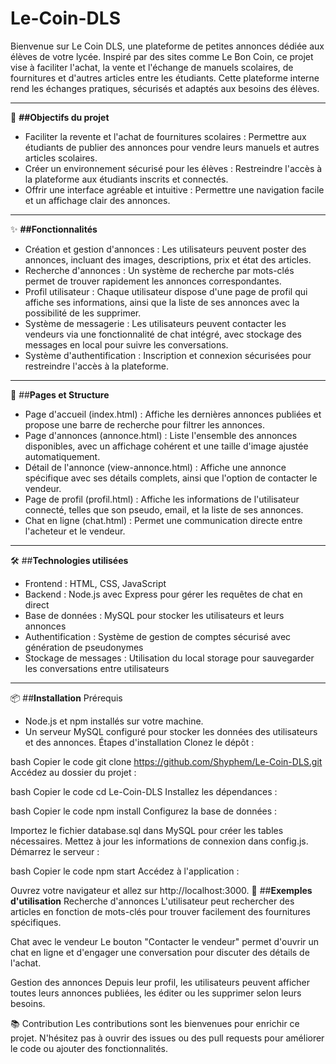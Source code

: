 # **Le-Coin-DLS**

Bienvenue sur Le Coin DLS, une plateforme de petites annonces dédiée aux élèves de votre lycée. Inspiré par des sites comme Le Bon Coin, ce projet vise à faciliter l'achat, la vente et l'échange de manuels scolaires, de fournitures et d'autres articles entre les étudiants. Cette plateforme interne rend les échanges pratiques, sécurisés et adaptés aux besoins des élèves.

___
📌 **##Objectifs du projet**
* Faciliter la revente et l'achat de fournitures scolaires : Permettre aux étudiants de publier des annonces pour vendre leurs manuels et autres articles scolaires.
* Créer un environnement sécurisé pour les élèves : Restreindre l'accès à la plateforme aux étudiants inscrits et connectés.
* Offrir une interface agréable et intuitive : Permettre une navigation facile et un affichage clair des annonces.

___
✨ **##Fonctionnalités**
* Création et gestion d'annonces : Les utilisateurs peuvent poster des annonces, incluant des images, descriptions, prix et état des articles.
* Recherche d'annonces : Un système de recherche par mots-clés permet de trouver rapidement les annonces correspondantes.
* Profil utilisateur : Chaque utilisateur dispose d'une page de profil qui affiche ses informations, ainsi que la liste de ses annonces avec la possibilité de les supprimer.
* Système de messagerie : Les utilisateurs peuvent contacter les vendeurs via une fonctionnalité de chat intégré, avec stockage des messages en local pour suivre les conversations.
* Système d'authentification : Inscription et connexion sécurisées pour restreindre l'accès à la plateforme.

___
📄 ##**Pages et Structure**
* Page d'accueil (index.html) : Affiche les dernières annonces publiées et propose une barre de recherche pour filtrer les annonces.
* Page d'annonces (annonce.html) : Liste l'ensemble des annonces disponibles, avec un affichage cohérent et une taille d'image ajustée automatiquement.
* Détail de l'annonce (view-annonce.html) : Affiche une annonce spécifique avec ses détails complets, ainsi que l'option de contacter le vendeur.
* Page de profil (profil.html) : Affiche les informations de l'utilisateur connecté, telles que son pseudo, email, et la liste de ses annonces.
* Chat en ligne (chat.html) : Permet une communication directe entre l'acheteur et le vendeur.

___
🛠️ ##**Technologies utilisées**
* Frontend : HTML, CSS, JavaScript
* Backend : Node.js avec Express pour gérer les requêtes de chat en direct
* Base de données : MySQL pour stocker les utilisateurs et leurs annonces
* Authentification : Système de gestion de comptes sécurisé avec génération de pseudonymes
* Stockage de messages : Utilisation du local storage pour sauvegarder les conversations entre utilisateurs

___
📦 ##**Installation**
Prérequis
* Node.js et npm installés sur votre machine.
* Un serveur MySQL configuré pour stocker les données des utilisateurs et des annonces.
Étapes d'installation
Clonez le dépôt :

bash
Copier le code
git clone https://github.com/Shyphem/Le-Coin-DLS.git
Accédez au dossier du projet :

bash
Copier le code
cd Le-Coin-DLS
Installez les dépendances :

bash
Copier le code
npm install
Configurez la base de données :

Importez le fichier database.sql dans MySQL pour créer les tables nécessaires.
Mettez à jour les informations de connexion dans config.js.
Démarrez le serveur :

bash
Copier le code
npm start
Accédez à l'application :

Ouvrez votre navigateur et allez sur http://localhost:3000.
🎨 ##**Exemples d'utilisation**
Recherche d'annonces
L'utilisateur peut rechercher des articles en fonction de mots-clés pour trouver facilement des fournitures spécifiques.

Chat avec le vendeur
Le bouton "Contacter le vendeur" permet d'ouvrir un chat en ligne et d'engager une conversation pour discuter des détails de l'achat.

Gestion des annonces
Depuis leur profil, les utilisateurs peuvent afficher toutes leurs annonces publiées, les éditer ou les supprimer selon leurs besoins.

📚 Contribution
Les contributions sont les bienvenues pour enrichir ce projet. N'hésitez pas à ouvrir des issues ou des pull requests pour améliorer le code ou ajouter des fonctionnalités.
